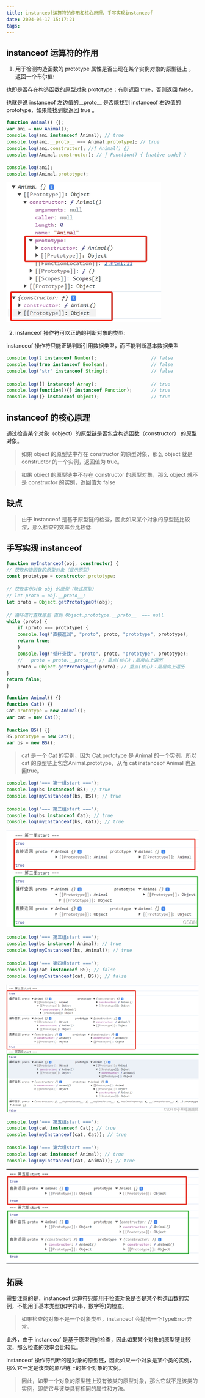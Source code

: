 ```yaml
---
title: instanceof运算符的作用和核心原理、手写实现instanceof
date: 2024-06-17 15:17:21
tags:
---
```


## instanceof 运算符的作用

1. 用于检测构造函数的 prototype 属性是否出现在某个实例对象的原型链上 ，返回一个布尔值:

也即是否存在构造函数的原型对象 prototype；有则返回 true，否则返回 false。

也就是说 instanceof 左边值的__proto__ 是否能找到 instanceof 右边值的 prototype，如果能找到就返回 true 。

```ts
function Animal() {};
var ani = new Animal();
console.log(ani instanceof Animal); // true
console.log(ani.__proto__ === Animal.prototype); // true
console.log(ani.constructor); //ƒ Animal() {}
console.log(Animal.constructor); // ƒ Function() { [native code] }

console.log(ani);
console.log(Animal.prototype);
```

![](./images/2-1.png)

2. instanceof 操作符可以正确的判断对象的类型:

instanceof 操作符只能正确判断引用数据类型，而不能判断基本数据类型

```ts
console.log(2 instanceof Number);                    // false
console.log(true instanceof Boolean);                // false 
console.log('str' instanceof String);                // false 
 
console.log([] instanceof Array);                    // true
console.log(function(){} instanceof Function);       // true
console.log({} instanceof Object);                   // true
```

## instanceof 的核心原理

通过检查某个对象（object）的原型链是否包含构造函数（constructor） 的原型对象。

>如果 object 的原型链中存在 constructor 的原型对象，那么 object 就是 constructor 的一个实例，返回值为 true。

>如果 obiect 的原型链中不存在 constructor 的原型对象，那么 object 就不是 constructor 的实例，返回值为 false 

## 缺点

> 由于 instanceof 是基于原型链的检查，因此如果某个对象的原型链比较深，那么检查的效率会比较低

## 手写实现 instanceof

```ts
function myInstanceof(obj, constructor) {
// 获取构造函数的原型对象（显示原型）
const prototype = constructor.prototype;

// 获取实例对象 obj 的原型（隐式原型）
// let proto = obj.__proto__;
let proto = Object.getPrototypeOf(obj);

// 循环进行查找原型 直到 Object.prototype.__proto__  === null
while (proto) {
    if (proto === prototype) {
    console.log("直接返回", "proto", proto, "prototype", prototype);
    return true;
    }
    console.log("循环查找", "proto", proto, "prototype", prototype);
    //   proto = proto.__proto__; // 重点(核心)：层层向上遍历
    proto = Object.getPrototypeOf(proto); // 重点(核心)：层层向上遍历
}
return false;
}
```

```ts
function Animal() {}
function Cat() {}
Cat.prototype = new Animal();
var cat = new Cat();

function BS() {}
BS.prototype = new Cat();
var bs = new BS();
```

>cat 是一个 Cat 的实例，因为 Cat.prototype 是 Animal 的一个实例，所以 cat 的原型链上包含Animal.prototype，从而 cat instanceof Animal 也返回true。

```ts
console.log("=== 第一组start ===");
console.log(bs instanceof BS); // true
console.log(myInstanceof(bs, BS)); // true

console.log("=== 第二组start ===");
console.log(bs instanceof Cat); // true
console.log(myInstanceof(bs, Cat)); // true
```

![](./images/2-2.png)

```ts
console.log("=== 第三组start ===");
console.log(bs instanceof Animal); // true
console.log(myInstanceof(bs, Animal)); // true

console.log("=== 第四组start ===");
console.log(cat instanceof BS); // false
console.log(myInstanceof(cat, BS)); // false
```

![](./images/2-3.png)


```ts
console.log("=== 第五组start ===");
console.log(cat instanceof Cat); // true
console.log(myInstanceof(cat, Cat)); // true

console.log("=== 第六组start ===");
console.log(cat instanceof Animal); // true
console.log(myInstanceof(cat, Animal)); // true
```

![](./images/2-4.png)

## 拓展

需要注意的是，instanceof 运算符只能用于检查对象是否是某个构造函数的实例，不能用于基本类型(如字符串、数字等)的检查。

> 如果检查的对象不是一个对象类型，instanceof 会抛出一个TypeError异常。

此外，由于 instanceof 是基于原型链的检查，因此如果某个对象的原型链比较深，那么检查的效率会比较低。

instanceof 操作符判断的是对象的原型链，因此如果一个对象是某个类的实例，那么它一定是该类的原型链上的某个对象的实例。

> 因此，如果一个对象的原型链上没有该类的原型对象，那么它就不是该类的实例，即使它与该类具有相同的属性和方法。